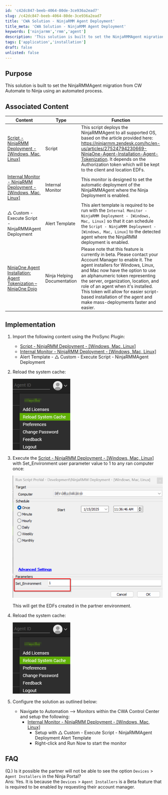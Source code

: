 ```yaml
---
id: 'c42dc847-beeb-4064-80de-3ce936a2ead7'
slug: /c42dc847-beeb-4064-80de-3ce936a2ead7
title: 'CWA Solution - NinjaRMM Agent Deployment'
title_meta: 'CWA Solution - NinjaRMM Agent Deployment'
keywords: ['ninjarmm','rmm','agent']
description: 'This solution is built to set the NinjaRMMAgent migration from CW Automate to Ninja using an automated process.'
tags: ['application','installation']
draft: false
unlisted: false
---
```


## Purpose

This solution is built to set the NinjaRMMAgent migration from CW Automate to Ninja using an automated process.

## Associated Content

| Content                                                                                            | Type            | Function                                                                                      |
|----------------------------------------------------------------------------------------------------|-----------------|-----------------------------------------------------------------------------------------------|
| [Script - NinjaRMM Deployment - [Windows, Mac, Linux]](/docs/372559cc-5af7-4075-a442-ef7909712fea) | Script          | This script deploys the NinjaRMMAgent to all supported OS, based on the article provided here: https://ninjarmm.zendesk.com/hc/en-us/articles/27524794230669-NinjaOne-Agent-Installation-Agent-Tokenization. It depends on the Authorization token which will be kept to the client and location EDFs. |
| [Internal Monitor - NinjaRMM Deployment - [Windows, Mac, Linux]](/docs/015605a7-a2b3-49c6-b773-2ebbdbbbc7ed) | Internal Monitor | This monitor is designed to set the automatic deployment of the NinjaRMMAgent where the Ninja Deployment is enabled. |
| △ Custom - Execute Script - NinjaRMMAgent Deployment                                               | Alert Template  | This alert template is required to be run with the `Internal Monitor - NinjaRMM Deployment - [Windows, Mac, Linux]` so that it can schedule the `Script - NinjaRMM Deployment - [Windows, Mac, Linux]` to the detected agent where the NinjaRMM deployment is enabled. |
| [NinjaOne Agent Installation: Agent Tokenization – NinjaOne Dojo](https://ninjarmm.zendesk.com/hc/en-us/articles/27524794230669-NinjaOne-Agent-Installation-Agent-Tokenization) | Ninja Helping Documentation | Please note that this feature is currently in beta. Please contact your Account Manager to enable it. The agent installers for Windows, Linux, and Mac now have the option to use an alphanumeric token representing the server, organization, location, and role of an agent when it's installed. This token will allow for easier script-based installation of the agent and make mass-deployments faster and easier. |

## Implementation

1. Import the following content using the ProSync Plugin:
    - [Script - NinjaRMM Deployment - [Windows, Mac, Linux]](/docs/372559cc-5af7-4075-a442-ef7909712fea)
    - [Internal Monitor - NinjaRMM Deployment - [Windows, Mac, Linux]](/docs/015605a7-a2b3-49c6-b773-2ebbdbbbc7ed)
    - Alert Template - △ Custom - Execute Script - NinjaRMMAgent Deployment

2. Reload the system cache:
    
    ![implementation1](../../static/img/docs/cwa-solution-ninjarmm-agent-deployment/image.png)

3. Execute the [Script - NinjaRMM Deployment - [Windows, Mac, Linux]](/docs/372559cc-5af7-4075-a442-ef7909712fea) with Set_Environment user parameter value to 1 to any ran computer once:

    ![implementation2](../../static/img/docs/cwa-solution-ninjarmm-agent-deployment/image-1.png)

    This will get the EDFs created in the partner environment.

4. Reload the system cache:
    
    ![implementation1](../../static/img/docs/cwa-solution-ninjarmm-agent-deployment/image.png)

5. Configure the solution as outlined below:
    - Navigate to Automation --> Monitors within the CWA Control Center and setup the following:
        - [Internal Monitor - NinjaRMM Deployment - [Windows, Mac, Linux]](/docs/015605a7-a2b3-49c6-b773-2ebbdbbbc7ed) 
            - Setup with △ Custom - Execute Script - NinjaRMMAgent Deployment Alert Template
            - Right-click and Run Now to start the monitor

## FAQ

(Q.) Is it possible the partner will not be able to see the option `Devices` > `Agent Installers` in the Ninja Portal?  
Ans:  Yes. It is because the `Devices` > `Agent Installers` is a Beta feature that is required to be enabled by requesting their account manager.